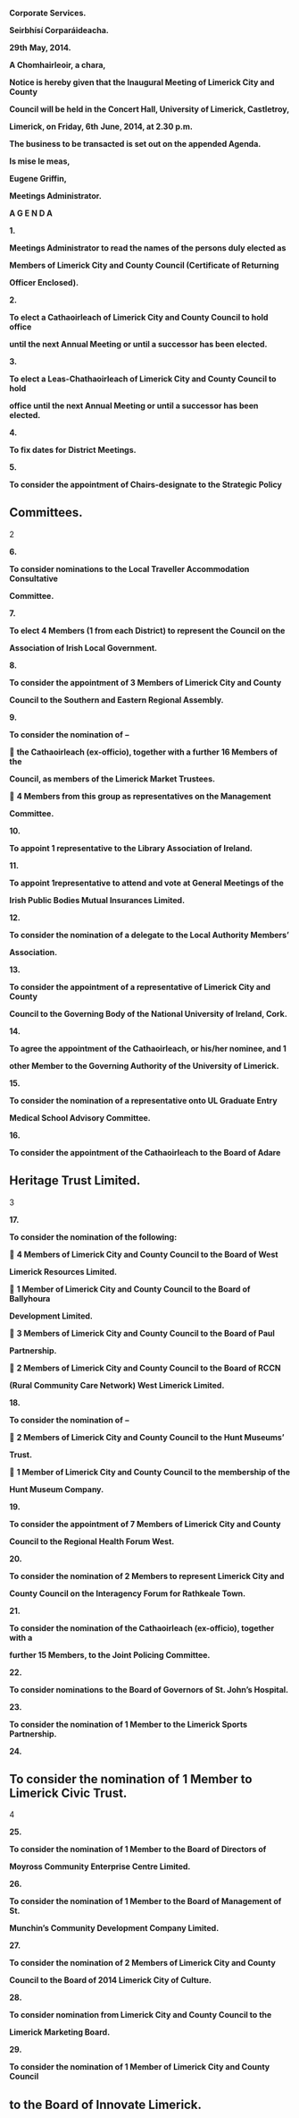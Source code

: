 **Corporate Services.**

**Seirbhísí Corparáideacha.**

**29th** **May, 2014.**

**A Chomhairleoir, a chara,**

**Notice is hereby given that the Inaugural Meeting of Limerick City and County**

**Council will be held in the Concert Hall, University of Limerick, Castletroy,**

**Limerick, on Friday, 6th** **June, 2014, at 2.30 p.m.**

**The business to be transacted is set out on the appended Agenda.**

**Is mise le meas,**

**Eugene Griffin,**

**Meetings Administrator.**

**A G E N D A**

**1.**

**Meetings Administrator to read the names of the persons duly elected as**

**Members of Limerick City and County Council (Certificate of Returning**

**Officer Enclosed).**

**2.**

**To elect a Cathaoirleach of Limerick City and County Council to hold office**

**until the next Annual Meeting or until a successor has been elected.**

**3.**

**To elect a Leas-Chathaoirleach of Limerick City and County Council to hold**

**office until the next Annual Meeting or until a successor has been elected.**

**4.**

**To fix dates for District Meetings.**

**5.**

**To consider the appointment of Chairs-designate to the Strategic Policy**

**Committees.**
---
2

**6.**

**To consider nominations to the Local Traveller Accommodation Consultative**

**Committee.**

**7.**

**To elect 4 Members (1 from each District) to represent the Council on the**

**Association of Irish Local Government.**

**8.**

**To consider the appointment of 3 Members of Limerick City and County**

**Council to the Southern and Eastern Regional Assembly.**

**9.**

**To consider the nomination of** **–**

 **the Cathaoirleach (ex-officio), together with a further 16 Members of the**

**Council, as members of the Limerick Market Trustees.**

 **4 Members from this group as representatives on the Management**

**Committee.**

**10.**

**To appoint 1 representative to the Library Association of Ireland.**

**11.**

**To appoint 1representative to attend and vote at General Meetings of the**

**Irish Public Bodies Mutual Insurances Limited.**

**12.**

**To consider the nomination of a delegate to the Local Authority Members’**

**Association.**

**13.**

**To consider the appointment of a representative of Limerick City and County**

**Council to the Governing Body of the National University of Ireland, Cork.**

**14.**

**To agree the appointment of the Cathaoirleach, or his/her nominee, and 1**

**other Member to the Governing Authority of the University of Limerick.**

**15.**

**To consider the nomination of a representative onto UL Graduate Entry**

**Medical School Advisory Committee.**

**16.**

**To consider the appointment of the Cathaoirleach to the Board of Adare**

**Heritage Trust Limited.**
---
3

**17.**

**To consider the nomination of the following:**

 **4 Members of Limerick City and County Council to the Board of West**

**Limerick Resources Limited.**

 **1 Member of Limerick City and County Council to the Board of Ballyhoura**

**Development Limited.**

 **3 Members of Limerick City and County Council to the Board of Paul**

**Partnership.**

 **2 Members of Limerick City and County Council to the Board of RCCN**

**(Rural Community Care Network) West Limerick Limited.**

**18.**

**To consider the nomination of** **–**

 **2 Members of Limerick City and County Council to the Hunt Museums’**

**Trust.**

 **1 Member of Limerick City and County Council to the membership of the**

**Hunt Museum Company.**

**19.**

**To consider the appointment of 7 Members of Limerick City and County**

**Council to the Regional Health Forum West.**

**20.**

**To consider the nomination of 2 Members to represent Limerick City and**

**County Council on the Interagency Forum for Rathkeale Town.**

**21.**

**To consider the nomination of the Cathaoirleach (ex-officio), together with a**

**further 15 Members, to the Joint Policing Committee.**

**22.**

**To consider nominations** **to the Board of Governors of St. John’s Hospital.**

**23.**

**To consider the nomination of 1 Member to the Limerick Sports Partnership.**

**24.**

**To consider the nomination of 1 Member to Limerick Civic Trust.**
---
4

**25.**

**To consider the nomination of 1 Member to the Board of Directors of**

**Moyross Community Enterprise Centre Limited.**

**26.**

**To consider the nomination of 1 Member to the Board of Management of St.**

**Munchin’s Community Development Company Limited.**

**27.**

**To consider the nomination of 2 Members of Limerick City and County**

**Council to the Board of 2014 Limerick City of Culture.**

**28.**

**To consider nomination from Limerick City and County Council to the**

**Limerick Marketing Board.**

**29.**

**To consider the nomination of 1 Member of Limerick City and County Council**

**to the Board of Innovate Limerick.**
---
